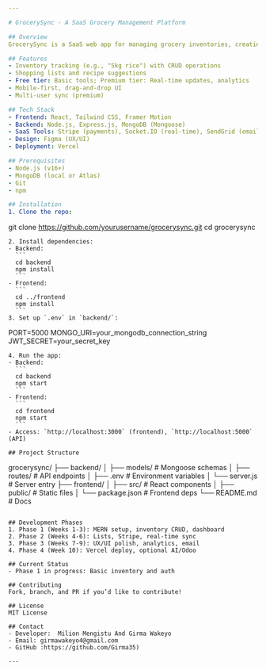 ```yaml
---

# GrocerySync - A SaaS Grocery Management Platform

## Overview
GrocerySync is a SaaS web app for managing grocery inventories, creating shopping lists, and planning purchases. Aimed at individuals and small stores, it offers a free tier for basic features and a premium tier ($5/month) with real-time sync, analytics, and notifications. Built with MERN (MongoDB, Express.js, React, Node.js), it integrates Stripe, Socket.IO, and Tailwind CSS.

## Features
- Inventory tracking (e.g., "5kg rice") with CRUD operations  
- Shopping lists and recipe suggestions  
- Free tier: Basic tools; Premium tier: Real-time updates, analytics  
- Mobile-first, drag-and-drop UI  
- Multi-user sync (premium)

## Tech Stack
- Frontend: React, Tailwind CSS, Framer Motion  
- Backend: Node.js, Express.js, MongoDB (Mongoose)  
- SaaS Tools: Stripe (payments), Socket.IO (real-time), SendGrid (email)  
- Design: Figma (UX/UI)  
- Deployment: Vercel  

## Prerequisites
- Node.js (v16+)  
- MongoDB (local or Atlas)  
- Git  
- npm  

## Installation
1. Clone the repo:  
   ```
   git clone https://github.com/yourusername/grocerysync.git
   cd grocerysync
   ```
2. Install dependencies:  
   - Backend:  
     ```
     cd backend
     npm install
     ```
   - Frontend:  
     ```
     cd ../frontend
     npm install
     ```
3. Set up `.env` in `backend/`:  
   ```
   PORT=5000
   MONGO_URI=your_mongodb_connection_string
   JWT_SECRET=your_secret_key
   ```
4. Run the app:  
   - Backend:  
     ```
     cd backend
     npm start
     ```
   - Frontend:  
     ```
     cd frontend
     npm start
     ```
   - Access: `http://localhost:3000` (frontend), `http://localhost:5000` (API)

## Project Structure
```
grocerysync/
├── backend/
│   ├── models/        # Mongoose schemas
│   ├── routes/        # API endpoints
│   ├── .env           # Environment variables
│   └── server.js      # Server entry
├── frontend/
│   ├── src/           # React components
│   ├── public/        # Static files
│   └── package.json   # Frontend deps
└── README.md          # Docs
```

## Development Phases
1. Phase 1 (Weeks 1-3): MERN setup, inventory CRUD, dashboard  
2. Phase 2 (Weeks 4-6): Lists, Stripe, real-time sync  
3. Phase 3 (Weeks 7-9): UX/UI polish, analytics, email  
4. Phase 4 (Week 10): Vercel deploy, optional AI/Odoo  

## Current Status
- Phase 1 in progress: Basic inventory and auth  

## Contributing
Fork, branch, and PR if you’d like to contribute!

## License
MIT License

## Contact
- Developer:  Milion Mengistu And Girma Wakeyo
- Email: girmawakeyo4@gmail.com
- GitHub :https://github.com/Girma35)

---
```

